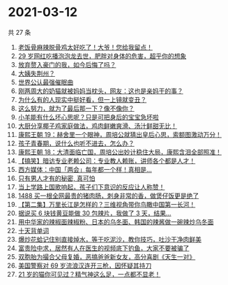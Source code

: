 # 2021-03-12

共 27 条

<!-- BEGIN ZHIHUVIDEO -->
<!-- 最后更新时间 Fri Mar 12 2021 15:14:28 GMT+0800 (China Standard Time) -->
1. [老饭骨麻辣脱骨鸡太好吃了！大爷！您给我留点！](https://www.zhihu.com/zvideo/1353401247546851328)
1. [29 岁网红吃播泡泡龙去世，肥胖对身体的危害，超乎你的想象](https://www.zhihu.com/zvideo/1353487859656019968)
1. [放弃赘入豪门的我，如今后悔了吗？](https://www.zhihu.com/zvideo/1353523908843397120)
1. [大姨失荆州？](https://www.zhihu.com/zvideo/1353413766982377472)
1. [世界公认最强催眠曲](https://www.zhihu.com/zvideo/1353391362927271936)
1. [刚两周大的奶猫就被妈妈当枕头，网友：这也是亲妈干的事？](https://www.zhihu.com/zvideo/1353393273747136512)
1. [为什么有的人现实中挺好看，但一上镜就变丑？](https://www.zhihu.com/zvideo/1353432157067534336)
1. [这么努力，就为了最后那一下？像不像你？](https://www.zhihu.com/zvideo/1352957398479527936)
1. [小羊能有什么坏心思呢？只是可把身后的宝宝急坏啦](https://www.zhihu.com/zvideo/1353378865432158208)
1. [大厨分享椰子鸡家庭做法，鸡肉鲜嫩爽滑、汤汁鲜甜无比！](https://www.zhihu.com/zvideo/1352732472019492864)
1. [康熙王朝 19：赫舍里一个眼神，周培公就猜出皇后心思，索额图激动万分！](https://www.zhihu.com/zvideo/1353670568349167616)
1. [孩子青春期，说什么也听不进去，怎么办？](https://www.zhihu.com/zvideo/1353401497569337344)
1. [康熙王朝 18：大清面临亡国，周培公出妙计稳住大局，康熙含泪全部照准！](https://www.zhihu.com/zvideo/1353394272796942336)
1. [【搞笑】暗访专业老赖公司：专业教人赖账，讲师各个都是人才！](https://www.zhihu.com/zvideo/1353402591850790912)
1. [西方媒体：中国「两会」每年都一个样！真相是…](https://www.zhihu.com/zvideo/1353017856058183680)
1. [只有男人才有的秘密, 真可怕](https://www.zhihu.com/zvideo/1353300580409028608)
1. [当上学路上国歌响起，孩子们下意识的反应让人称赞！](https://www.zhihu.com/zvideo/1353645327468208128)
1. [1488 买一根全网最贵的猪肉肠，刺身非常的香，做煲仔饭更是绝了](https://www.zhihu.com/zvideo/1352766866847285248)
1. [【第二集】万里长江是怎样的？三维视角带你鸟瞰中国第一长河！](https://www.zhihu.com/zvideo/1353316303432814592)
1. [据说买 6 块钱黄豆能做 30 包辣片，我做了 3 天，结果...](https://www.zhihu.com/zvideo/1353296649847046144)
1. [用中华家的辣椒面辣椒粉、日本的乌冬面、韩国的辣酱做一碗辣炒乌冬面](https://www.zhihu.com/zvideo/1353380483531763712)
1. [十天背单词](https://www.zhihu.com/zvideo/1353024773597880320)
1. [爆炒花蛤记住别直接焯水，等于吃泥沙，教你技巧，吐沙干净肉鲜美](https://www.zhihu.com/zvideo/1353275265011949571)
1. [富贵险中求，居然有人在医生的视频底下钓鱼，大家不要被骗了](https://www.zhihu.com/zvideo/1353017570920919041)
1. [双胞胎为撮合父母复婚，恶搞爸爸新女友，高分喜剧《天生一对》](https://www.zhihu.com/zvideo/1352311295308410880)
1. [美国警察对 69 岁流浪汉连开三枪，因怀疑其持刀](https://www.zhihu.com/zvideo/1353048168674926592)
1. [21 岁的猫你可见过？精气神这么足，一点都不显老！](https://www.zhihu.com/zvideo/1352983447628042241)
<!-- END ZHIHUVIDEO -->
